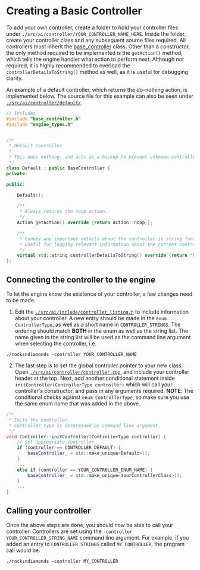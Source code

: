 
# Creating a Basic Controller
To add your own controller, create a folder to hold your controller files under `./src/ai/controller/YOUR_CONTROLLER_NAME_HERE`. Inside the folder, create your controller class and any subsequent source files required. All controllers must inherit the [base_controller](../src/ai/include/base_controller.h) class.  Other than a constructor, the only method required to be implemented is the `getAction()` method, which tells the engine handler what action to perform next. Although not required, it is highly recommended to overload the `controllerDetailsToString()` method as well, as it is useful for debugging clarity.

An example of a default controller, which returns the do-nothing action, is implemented below. The source file for this example can also be seen under [`./src/ai/controller/default/`](../src/ai/controller/default/default.h).

```cpp
// Includes
#include "base_controller.h"
#include "engine_types.h"


/**
 * Default controller
 *
 * This does nothing, and acts as a backup to prevent unknown controller input from breaking
 */
class Default : public BaseController {
private:

public:

    Default();

    /**
     * Always returns the noop action.
     */
    Action getAction() override {return Action::noop;};

    /**
     * Convey any important details about the controller in string format.
     * Useful for logging relevant information about the current controller configuration.
     */
    virtual std::string controllerDetailsToString() override {return "My controller";}
};
```

## Connecting the controller to the engine
To let the engine know the existence of your controller, a few changes need to be made.
1. Edit the [`./src/ai/include/controller_listing.h`](../src/ai/include/controller_listing.h) to include information about your controller. A new entry should be made in the `enum ControllerType`, as well as a short name in `CONTROLLER_STRINGS`. The ordering should match **BOTH** in the enum as well as the string list. The name given in the string list will be used as the command line argument when selecting the controller, i.e.
```shell
./rocksndiamonds -controller YOUR_CONTROLLER_NAME
```
2. The last step is to set the global controller pointer to your new class. Open [`./src/ai/controller/controller.cpp`](../src/ai/controller/controller.cpp), and include your controller header at the top. Next, add another conditional statement inside `initController(ControllerType controller)` which will call your controller's constructor, and pass in any arguments required. **NOTE**: The conditional checks against `enum ControllerType`, so make sure you use the same enum name that was added in the above.
```cpp
/**
 * Inits the controller.
 * Controller type is determined by command line argument.
 */
void Controller::initController(ControllerType controller) {
    // Set appropriate controller
    if (controller == CONTROLLER_DEFAULT) {
        baseController_ = std::make_unique<Default>();
    }
    ...
    else if (controller == YOUR_CONTROLLER_ENUM_NAME) {
        baseController_ = std::make_unique<YourControllerClass>();
    }
    ...
}
```

## Calling your controller
Once the above steps are done, you should now be able to call your controller. Controllers are set using the `-controller YOUR_CONTROLLER_STRING_NAME` command line argument. For example, if you added an entry to `CONTROLLER_STRINGS` called `MY_CONTROLLER`, the program call would be:
```shell
./rocksndiamonds -controller MY_CONTROLLER
```